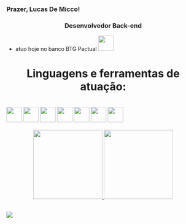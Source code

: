 ### Prazer, Lucas De Micco!
<h3 align="center">Desenvolvedor Back-end</h3>

- atuo hoje no banco BTG Pactual <img height="40" src="https://companieslogo.com/img/orig/BPAC3.SA-077c9a44.png?t=1654511556">

<h1 align="center">Linguagens e ferramentas de atuação: </h1>
<div style="display: inline_block"><br>
<code><img height="40" src="https://freepngimg.com/download/java/85390-java-language-text-programming-logo-programmer.png"></code>
<code><img height="40" src="https://www.svgrepo.com/show/354245/quarkus-icon.svg"></code>
<code><img height="40" src="https://upload.wikimedia.org/wikipedia/commons/5/5c/AWS_Simple_Icons_AWS_Cloud.svg"></code>
<code><img height="40" src="https://upload.wikimedia.org/wikipedia/commons/thumb/e/ee/.NET_Core_Logo.svg/1024px-.NET_Core_Logo.svg.png"></code>
<code><img height="40" src="https://iconape.com/wp-content/files/sh/51404/svg/c--4.svg"></code>
<code><img height="40" src="https://logos-world.net/wp-content/uploads/2021/02/Docker-Symbol.png"></code>
<code><img height="40" src="https://upload.wikimedia.org/wikipedia/labs/b/ba/Kubernetes-icon-color.svg"></code>
</div>
</br>
<div align="center">
  <a href="https://github.com/lucasdemicco">
  <img height="180em" src="https://github-readme-stats.vercel.app/api?username=lucasdemicco&show_icons=true&theme=dracula&include_all_commits=true&count_private=true"/>
  <img height="180em" src="https://github-readme-stats.vercel.app/api/top-langs/?username=lucasdemicco&layout=compact&langs_count=7&theme=dracula"/>
</div>

 ##
 
<div> 
  <a href="https://www.linkedin.com/in/lucas-de-micco-a40b23208/" target="_blank"><img src="https://img.shields.io/badge/-LinkedIn-%230077B5?style=for-the-badge&logo=linkedin&logoColor=white" target="_blank"></a> 
 
<!--  ![Snake animation](https://github.com/henriquedemicco/henriquedemicco/blob/output/github-contribution-grid-snake.svg)
 -->
</div>



